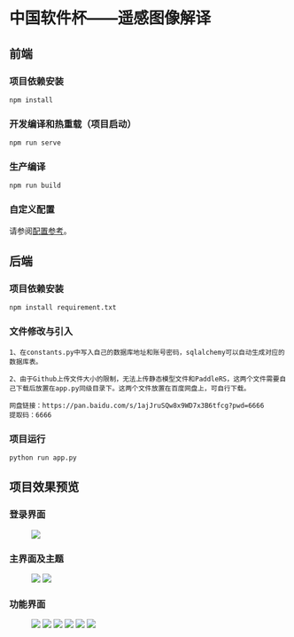 # 中国软件杯——遥感图像解译



## 前端

### 项目依赖安装

```
npm install
```

### 开发编译和热重载（项目启动）

```
npm run serve
```

### 生产编译

```
npm run build
```

### 自定义配置

请参阅[配置参考](https://cli.vuejs.org/config/)。





## 后端

### 项目依赖安装

```
npm install requirement.txt
```

### 文件修改与引入

```
1、在constants.py中写入自己的数据库地址和账号密码，sqlalchemy可以自动生成对应的数据库表。

2、由于Github上传文件大小的限制，无法上传静态模型文件和PaddleRS，这两个文件需要自己下载后放置在app.py同级目录下。这两个文件放置在百度网盘上，可自行下载。

网盘链接：https://pan.baidu.com/s/1ajJruSQw8x9WD7x3B6tfcg?pwd=6666
提取码：6666
```

### 项目运行

```
python run app.py
```





## 项目效果预览

### 登录界面

  <figure class="third">     <img src="https://pic.imgdb.cn/item/62c822c9f54cd3f93752b571.png">    </figure> 


### 主界面及主题

  <figure class="third">     <img src="https://pic.imgdb.cn/item/62c8237cf54cd3f93753e870.png">     <img src="https://pic.imgdb.cn/item/62c823fcf54cd3f93754b1e1.png">     </figure>  


### 功能界面

  <figure class="third">     <img src="https://pic.imgdb.cn/item/62c824bff54cd3f93755ebc3.png">     <img src="https://pic.imgdb.cn/item/62c82532f54cd3f93756a658.png">     <img src="https://pic.imgdb.cn/item/62c82548f54cd3f93756cc8a.png"> 
<img src="https://pic.imgdb.cn/item/62c825a2f54cd3f937575e10.png"> 
<img src="https://pic.imgdb.cn/item/62c825e5f54cd3f93757d005.png"> 
<img src="https://pic.imgdb.cn/item/62c825f5f54cd3f93757e947.png"> 
</figure>  
